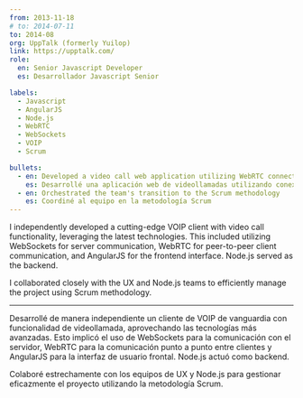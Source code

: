 ```yaml
---
from: 2013-11-18
# to: 2014-07-11
to: 2014-08
org: UppTalk (formerly Yuilop)
link: https://upptalk.com/
role:
  en: Senior Javascript Developer
  es: Desarrollador Javascript Senior

labels:
  - Javascript
  - AngularJS
  - Node.js
  - WebRTC
  - WebSockets
  - VOIP
  - Scrum

bullets:
  - en: Developed a video call web application utilizing WebRTC connections with WebSockets for the initial handshake
    es: Desarrollé una aplicación web de videollamadas utilizando conexiones WebRTC con WebSockets para el proceso de inicio
  - en: Orchestrated the team's transition to the Scrum methodology
    es: Coordiné al equipo en la metodología Scrum
---
```


I independently developed a cutting-edge VOIP client with video call functionality, leveraging the latest technologies. This included utilizing WebSockets for server communication, WebRTC for peer-to-peer client communication, and AngularJS for the frontend interface. Node.js served as the backend.

I collaborated closely with the UX and Node.js teams to efficiently manage the project using Scrum methodology.

---

Desarrollé de manera independiente un cliente de VOIP de vanguardia con funcionalidad de videollamada, aprovechando las tecnologías más avanzadas. Esto implicó el uso de WebSockets para la comunicación con el servidor, WebRTC para la comunicación punto a punto entre clientes y AngularJS para la interfaz de usuario frontal. Node.js actuó como backend.

Colaboré estrechamente con los equipos de UX y Node.js para gestionar eficazmente el proyecto utilizando la metodología Scrum.
